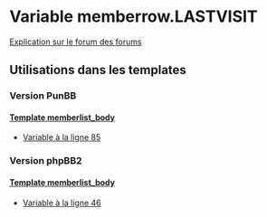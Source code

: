 # Variable memberrow.LASTVISIT
[Explication sur le forum des forums](http://forum.forumactif.com/t294113-listing-des-variables#memberrow.LASTVISIT)
## Utilisations dans les templates
### Version PunBB
#### [Template memberlist_body](punbb/memberlist_body.md)
* [Variable à la ligne 85](../punbb/memberlist_body.tpl#L85)
### Version phpBB2
#### [Template memberlist_body](subsilver/memberlist_body.md)
* [Variable à la ligne 46](../subsilver/memberlist_body.tpl#L46)